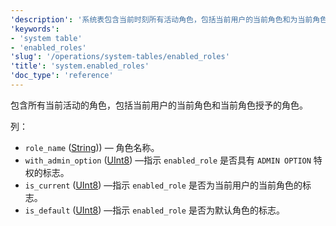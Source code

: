 ```yaml
---
'description': '系统表包含当前时刻所有活动角色，包括当前用户的当前角色和为当前角色授予的角色'
'keywords':
- 'system table'
- 'enabled_roles'
'slug': '/operations/system-tables/enabled_roles'
'title': 'system.enabled_roles'
'doc_type': 'reference'
---
```


包含所有当前活动的角色，包括当前用户的当前角色和当前角色授予的角色。

列：

- `role_name` ([String](../../sql-reference/data-types/string.md))) — 角色名称。
- `with_admin_option` ([UInt8](/sql-reference/data-types/int-uint#integer-ranges)) —指示 `enabled_role` 是否具有 `ADMIN OPTION` 特权的标志。
- `is_current` ([UInt8](/sql-reference/data-types/int-uint#integer-ranges)) —指示 `enabled_role` 是否为当前用户的当前角色的标志。
- `is_default` ([UInt8](/sql-reference/data-types/int-uint#integer-ranges)) —指示 `enabled_role` 是否为默认角色的标志。
